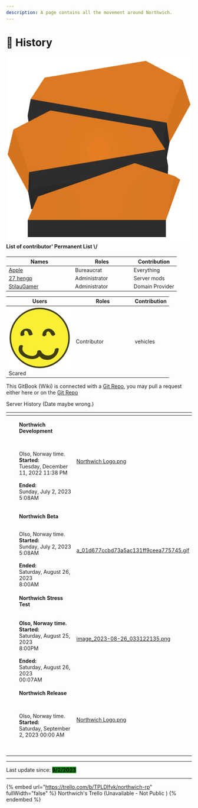 ```yaml
---
description: A page contains all the movement around Northwich.
---
```


# 👥 History

#### <img src=".gitbook/assets/Beret_Orange_Triple_19334.png" alt="" data-size="line"> List of contributor' Permanent List \\/

<table><thead><tr><th width="166.33333333333331" data-type="users" data-multiple>Names</th><th width="145">Roles</th><th>Contribution</th></tr></thead><tbody><tr><td><a href="http://127.0.0.1:5000/u/KqsmLLkT4shYjz98SMXnun7ed9B3">Apple</a></td><td>Bureaucrat</td><td>Everything</td></tr><tr><td><a href="http://127.0.0.1:5000/u/dzEj2MvZFCd9xs11Zx5L8I0VDEn2">27 hengp</a></td><td>Administrator</td><td>Server mods</td></tr><tr><td><a href="http://127.0.0.1:5000/u/kZJj8jhviiaHwuLCz3hZ0tg8Nlo2">StilauGamer</a></td><td>Administrator</td><td>Domain Provider</td></tr></tbody></table>

<table><thead><tr><th width="168.33333333333331">Users</th><th width="146">Roles</th><th>Contribution</th></tr></thead><tbody><tr><td><img src=".gitbook/assets/image (251).png" alt="" data-size="line">Scared</td><td>Contributor</td><td>vehicles</td></tr></tbody></table>

This GitBook (Wiki) is connected with a [Git Repo](https://github.com/Apple2452424/GitBook), you may pull a request either here or on the [Git Repo](https://github.com/Apple2452424/GitBook)



Server History (Date maybe wrong.)

<table data-view="cards"><thead><tr><th></th><th></th><th></th><th data-hidden data-card-cover data-type="files"></th></tr></thead><tbody><tr><td></td><td></td><td><p><strong>Northwich Development</strong></p><p><br></p><p>Olso, Norway time.<br><strong>Started:</strong><br>Tuesday, December 11, 2022 11:38 PM<br><br><strong>Ended:</strong><br>Sunday, July 2, 2023 5:08AM</p></td><td><a href=".gitbook/assets/Northwich Logo.png">Northwich Logo.png</a></td></tr><tr><td></td><td></td><td><p><strong>Northwich Beta</strong><br></p><p><br>Olso, Norway time.<br><strong>Started:</strong> <br>Sunday, July 2, 2023 5:08AM<br><br><strong>Ended:</strong><br>Saturday, August 26, 2023<br>8:00AM</p></td><td><a href=".gitbook/assets/a_01d677ccbd73a5ac131ff9ceea775745.gif">a_01d677ccbd73a5ac131ff9ceea775745.gif</a></td></tr><tr><td></td><td></td><td><strong>Northwich Stress Test</strong><br><br><br><strong>Olso, Norway time.</strong><br><strong>Started:</strong><br>Saturday, August 25, 2023<br>8:00PM<br><br><strong>Ended:</strong><br>Saturday, August 26, 2023<br>00:07AM</td><td><a href=".gitbook/assets/image_2023-08-26_033122135.png">image_2023-08-26_033122135.png</a></td></tr><tr><td></td><td></td><td><p><strong>Northwich Release</strong></p><p><br></p><p>Olso, Norway time.<br><strong>Started:</strong> <br>Saturday, September 2, 2023 00:00 AM<br></p><p></p><p><br></p></td><td><a href=".gitbook/assets/Northwich Logo.png">Northwich Logo.png</a></td></tr></tbody></table>

***

Last update since: <mark style="background-color:green;">**9/2/2023**</mark>

***

{% embed url="https://trello.com/b/TPLDlfvk/northwich-rp" fullWidth="false" %}
Northwich's Trello (Unavailable - Not Public )
{% endembed %}
